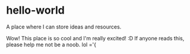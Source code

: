 # hello-world
A place where I can store ideas and resources.


Wow! This place is so cool and I'm really excited! :D If anyone reads this, please help me not be a noob. lol ='{
